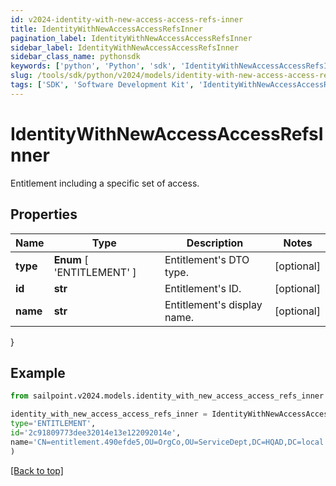 ```yaml
---
id: v2024-identity-with-new-access-access-refs-inner
title: IdentityWithNewAccessAccessRefsInner
pagination_label: IdentityWithNewAccessAccessRefsInner
sidebar_label: IdentityWithNewAccessAccessRefsInner
sidebar_class_name: pythonsdk
keywords: ['python', 'Python', 'sdk', 'IdentityWithNewAccessAccessRefsInner', 'V2024IdentityWithNewAccessAccessRefsInner'] 
slug: /tools/sdk/python/v2024/models/identity-with-new-access-access-refs-inner
tags: ['SDK', 'Software Development Kit', 'IdentityWithNewAccessAccessRefsInner', 'V2024IdentityWithNewAccessAccessRefsInner']
---
```


# IdentityWithNewAccessAccessRefsInner

Entitlement including a specific set of access.

## Properties

Name | Type | Description | Notes
------------ | ------------- | ------------- | -------------
**type** |  **Enum** [  'ENTITLEMENT' ] | Entitlement's DTO type. | [optional] 
**id** | **str** | Entitlement's ID. | [optional] 
**name** | **str** | Entitlement's display name. | [optional] 
}

## Example

```python
from sailpoint.v2024.models.identity_with_new_access_access_refs_inner import IdentityWithNewAccessAccessRefsInner

identity_with_new_access_access_refs_inner = IdentityWithNewAccessAccessRefsInner(
type='ENTITLEMENT',
id='2c91809773dee32014e13e122092014e',
name='CN=entitlement.490efde5,OU=OrgCo,OU=ServiceDept,DC=HQAD,DC=local'
)

```
[[Back to top]](#) 

